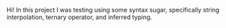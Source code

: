 Hi! In this project I was testing using some syntax sugar, specifically string interpolation, ternary operator, and inferred typing.
